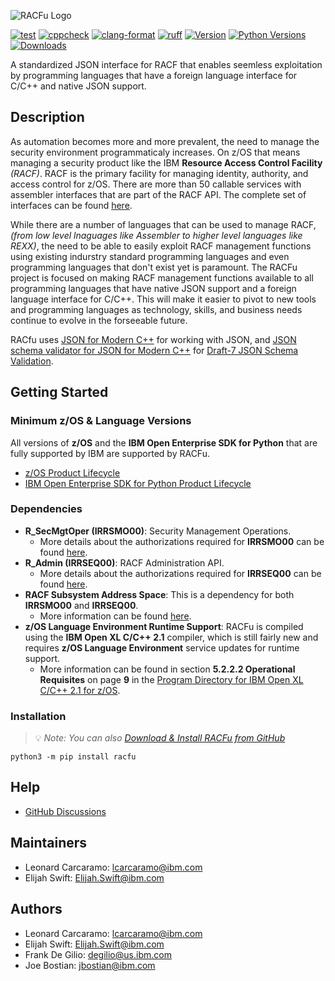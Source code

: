![RACFu Logo](https://raw.githubusercontent.com/ambitus/racfu/refs/heads/main/logo.png)

[![test](https://github.com/ambitus/racfu/actions/workflows/test.yml/badge.svg)](https://github.com/ambitus/racfu/actions/workflows/test.yml)
[![cppcheck](https://github.com/ambitus/racfu/actions/workflows/cppcheck.yml/badge.svg)](https://github.com/ambitus/racfu/actions/workflows/cppcheck.yml)
[![clang-format](https://github.com/ambitus/racfu/actions/workflows/clang-format.yml/badge.svg)](https://github.com/ambitus/racfu/actions/workflows/clang-format.yml)
[![ruff](https://github.com/ambitus/racfu/actions/workflows/ruff.yml/badge.svg)](https://github.com/ambitus/racfu/actions/workflows/ruff.yml)
[![Version](https://img.shields.io/pypi/v/racfu?label=alpha)](https://pypi.org/project/racfu/#history)
[![Python Versions](https://img.shields.io/pypi/pyversions/racfu)](https://pypi.org/project/racfu/)
[![Downloads](https://img.shields.io/pypi/dm/racfu)](https://pypistats.org/packages/racfu)

A standardized JSON interface for RACF that enables seemless exploitation by programming languages that have a foreign language interface for C/C++ and native JSON support.

## Description

As automation becomes more and more prevalent, the need to manage the security environment programmaticaly increases. On z/OS that means managing a security product like the IBM **Resource Access Control Facility** _(RACF)_. RACF is the primary facility for managing identity, authority, and access control for z/OS. There are more than 50 callable services with assembler interfaces that are part of the RACF API. The complete set of interfaces can be found [here](http://publibz.boulder.ibm.com/epubs/pdf/ich2d112.pdf).

While there are a number of languages that can be used to manage RACF, _(from low level lnaguages like Assembler to higher level languages like REXX)_, the need to be able to easily exploit RACF management functions using existing indurstry standard programming languages and even programming languages that don't exist yet is paramount. The RACFu project is focused on making RACF management functions available to all programming languages that have native JSON support and a foreign language interface for C/C++. This will make it easier to pivot to new tools and programming languages as technology, skills, and business needs continue to evolve in the forseeable future.

RACfu uses [JSON for Modern C++](https://github.com/nlohmann/json) for working with JSON, and [JSON schema validator for JSON for Modern C++](https://github.com/pboettch/json-schema-validator) for [Draft-7 JSON Schema Validation](https://json-schema.org/draft-07).

## Getting Started


### Minimum z/OS & Language Versions

All versions of **z/OS** and the **IBM Open Enterprise SDK for Python** that are fully supported by IBM are supported by RACFu.
* [z/OS Product Lifecycle](https://www.ibm.com/support/pages/lifecycle/search/?q=5655-ZOS,%205650-ZOS)
* [IBM Open Enterprise SDK for Python Product Lifecycle](https://www.ibm.com/support/pages/lifecycle/search?q=5655-PYT)

### Dependencies

* **R_SecMgtOper (IRRSMO00)**: Security Management Operations.
  * More details about the authorizations required for **IRRSMO00** can be found [here](https://www.ibm.com/docs/en/zos/latest?topic=operations-racf-authorization).
* **R_Admin (IRRSEQ00)**: RACF Administration API.
  * More details about the authorizations required for **IRRSEQ00** can be found [here](https://www.ibm.com/docs/en/zos/latest?topic=api-racf-authorization).
* **RACF Subsystem Address Space**: This is a dependency for both **IRRSMO00** and **IRRSEQ00**.
  * More information can be found [here](https://www.ibm.com/docs/en/zos/latest?topic=considerations-racf-subsystem).
* **z/OS Language Environment Runtime Support**: RACFu is compiled using the **IBM Open XL C/C++ 2.1** compiler, which is still fairly new and requires **z/OS Language Environment** service updates for runtime support.
  * More information can be found in section **5.2.2.2 Operational Requisites** on page **9** in the [Program Directory for IBM Open XL C/C++ 2.1 for z/OS](https://publibfp.dhe.ibm.com/epubs/pdf/i1357012.pdf).


### Installation

> :bulb: _Note: You can also [Download & Install RACFu from GitHub](https://github.com/ambitus/racfu/releases)_

```shell
python3 -m pip install racfu
```

## Help
* [GitHub Discussions](https://github.com/ambitus/racfu/discussions)

## Maintainers
* Leonard Carcaramo: lcarcaramo@ibm.com
* Elijah Swift: Elijah.Swift@ibm.com

## Authors

* Leonard Carcaramo: lcarcaramo@ibm.com
* Elijah Swift: Elijah.Swift@ibm.com
* Frank De Gilio: degilio@us.ibm.com
* Joe Bostian: jbostian@ibm.com
